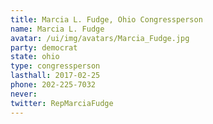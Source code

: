 ```yaml
---
title: Marcia L. Fudge, Ohio Congressperson
name: Marcia L. Fudge
avatar: /ui/img/avatars/Marcia_Fudge.jpg
party: democrat
state: ohio
type: congressperson
lasthall: 2017-02-25
phone: 202-225-7032
never: 
twitter: RepMarciaFudge
---
```

